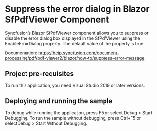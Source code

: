 # Suppress the error dialog in Blazor SfPdfViewer Component
Syncfusion’s Blazor SfPdfViewer component allows you to suppress or disable the error dialog box displayed in the SfPdfViewer using the EnableErrorDialog property. The default value of the property is true.

Documentation: https://help.syncfusion.com/document-processing/pdf/pdf-viewer2/blazor/how-to/suppress-error-message

## Project pre-requisites
To run this application, you need Visual Studio 2019 or later versions.

## Deploying and running the sample
To debug while running the application, press F5 or select Debug > Start Debugging. To run the sample without debugging, press Ctrl+F5 or selectDebug > Start Without Debugging.
